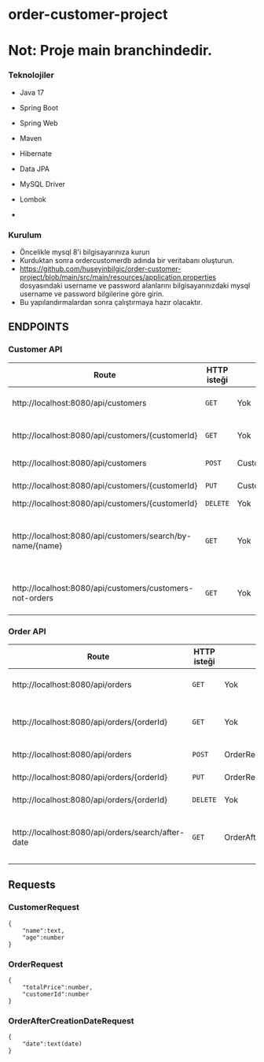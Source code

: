 # order-customer-project
# Not: Proje main branchindedir.

### Teknolojiler
* Java 17
* Spring Boot

* Spring Web
* Maven
* Hibernate
* Data JPA 
* MySQL Driver
* Lombok
* 


### Kurulum
* Öncelikle mysql 8'i bilgisayarınıza kurun
* Kurduktan sonra ordercustomerdb adında bir veritabanı oluşturun.
* https://github.com/huseyinbilgic/order-customer-project/blob/main/src/main/resources/application.properties dosyasındaki username ve password alanlarını bilgisayarınızdaki mysql username ve password bilgilerine göre girin.
* Bu yapılandırmalardan sonra çalıştırmaya hazır olacaktır.

##  ENDPOINTS

### Customer API
| Route  | HTTP isteği | Body   | Açıklama   |
|---|---|---|---|
| http://localhost:8080/api/customers  | `GET`   |  Yok | Tüm müşterileri getir
| http://localhost:8080/api/customers/{customerId}  |`GET`   |  Yok | Id'ye göre müşteri getir
| http://localhost:8080/api/customers |`POST`   |  CustomerRequest | Müşteri oluştur 
| http://localhost:8080/api/customers/{customerId}  |`PUT`   |  CustomerRequest | Müşteri güncelle
| http://localhost:8080/api/customers/{customerId}  |`DELETE`   |  Yok | Müşteri sil
| http://localhost:8080/api/customers/search/by-name/{name}  |`GET`   |  Yok | Müşteri adı girilen değeri içeren müşterileri getir
| http://localhost:8080/api/customers/customers-not-orders  |`GET`   |  Yok | Siparişi olmayan müşterileri getirir


### Order API
| Route  | HTTP isteği | Body   | Açıklama   |
|---|---|---|---|
| http://localhost:8080/api/orders  |`GET`   |  Yok | Tüm siparişleri getir
| http://localhost:8080/api/orders/{orderId}  |`GET`   |  Yok | Id'ye göre sipariş getir
| http://localhost:8080/api/orders  |`POST`   |  OrderRequest | Sipariş oluştur
| http://localhost:8080/api/orders/{orderId}  |`PUT`   |  OrderRequest | Müşteri güncelle
| http://localhost:8080/api/orders/{orderId}  |`DELETE`   |  Yok | Müşteri silme
| http://localhost:8080/api/orders/search/after-date  |`GET`   |  OrderAfterCreationDateRequest | Girilen tarihten sonra yapılan siparişler


## Requests

### CustomerRequest 
```
{
    "name":text,
    "age":number
}
```

### OrderRequest 
```
{
    "totalPrice":number,
    "customerId":number
}
```

### OrderAfterCreationDateRequest
```
{
    "date":text(date)
}
```


